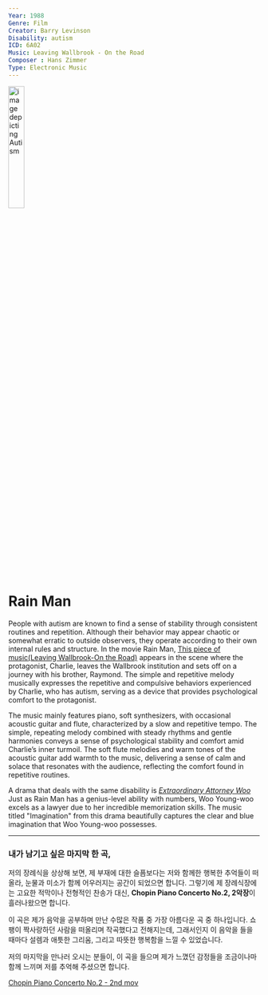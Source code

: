 ```yaml
---
Year: 1988
Genre: Film
Creator: Barry Levinson
Disability: autism
ICD: 6A02
Music: Leaving Wallbrook - On the Road
Composer : Hans Zimmer
Type: Electronic Music
---
```


<img src="./ahn_ire_img_.jpg" alt="image depicting Autism" style="width :25%;" />

# Rain Man

People with autism are known to find a sense of stability through consistent routines and repetition. Although their behavior may appear chaotic or somewhat erratic to outside observers, they operate according to their own internal rules and structure. In the movie Rain Man, [This piece of music(Leaving Wallbrook-On the Road)](https://youtu.be/gEX3bBjz44s?si=VR_Zktla-0bqEbfv) appears in the scene where the protagonist, Charlie, leaves the Wallbrook institution and sets off on a journey with his brother, Raymond. The simple and repetitive melody musically expresses the repetitive and compulsive behaviors experienced by Charlie, who has autism, serving as a device that provides psychological comfort to the protagonist.

The music mainly features piano, soft synthesizers, with occasional acoustic guitar and flute, characterized by a slow and repetitive tempo. The simple, repeating melody combined with steady rhythms and gentle harmonies conveys a sense of psychological stability and comfort amid Charlie’s inner turmoil. The soft flute melodies and warm tones of the acoustic guitar add warmth to the music, delivering a sense of calm and solace that resonates with the audience, reflecting the comfort found in repetitive routines.

A drama that deals with the same disability is [*Extraordinary Attorney Woo*](kim_jaehee.md) Just as Rain Man has a genius-level ability with numbers, Woo Young-woo excels as a lawyer due to her incredible memorization skills. The music titled "Imagination" from this drama beautifully captures the clear and blue imagination that Woo Young-woo possesses.

---

### 내가 남기고 싶은 마지막 한 곡,

저의 장례식을 상상해 보면, 제 부재에 대한 슬픔보다는 저와 함께한 행복한 추억들이 떠올라, 눈물과 미소가 함께 어우러지는 공간이 되었으면 합니다.
그렇기에 제 장례식장에는 고요한 적막이나 전형적인 찬송가 대신, **Chopin Piano Concerto No.2, 2악장**이 흘러나왔으면 합니다.

이 곡은 제가 음악을 공부하며 만난 수많은 작품 중 가장 아름다운 곡 중 하나입니다. 쇼팽이 짝사랑하던 사람을 떠올리며 작곡했다고 전해지는데, 그래서인지 이 음악을 들을 때마다 설렘과 애틋한 그리움, 그리고 따뜻한 행복함을 느낄 수 있었습니다.

저의 마지막을 만나러 오시는 분들이, 이 곡을 들으며 제가 느꼈던 감정들을 조금이나마 함께 느끼며 저를 추억해 주셨으면 합니다.

[Chopin Piano Concerto No.2 - 2nd mov](https://youtu.be/esKjnh0vBYk?si=AdJgwScn9eNHXrBv)
